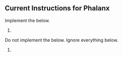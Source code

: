 ## Current Instructions for Phalanx
Implement the below.

1. 



Do not implement the below. Ignore everything below.

1. 